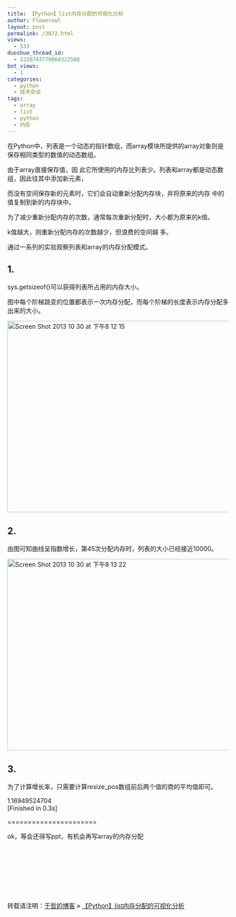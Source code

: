 ```yaml
---
title: 【Python】list内存分配的可视化分析
author: Flowerowl
layout: post
permalink: /3072.html
views:
  - 533
duoshuo_thread_id:
  - 1220743779864322508
bot_views:
  - 1
categories:
  - python
  - 技术杂谈
tags:
  - array
  - list
  - python
  - 内存
---
```

在Python中，列表是一个动态的指针数组，而array模块所提供的array对象则是保存相同类型的数值的动态数组。

由于array直接保存值，因 此它所使用的内存比列表少。列表和array都是动态数组，因此往其中添加新元素，

而没有空间保存新的元素时，它们会自动重新分配内存块，并将原来的内存 中的值复制到新的内存块中。

为了减少重新分配内存的次数，通常每次重新分配时，大小都为原来的k倍。

k值越大，则重新分配内存的次数越少，但浪费的空间越 多。

通过一系列的实验观察列表和array的内存分配模式。

## 1.

sys.getsizeof()可以获得列表所占用的内存大小。

图中每个阶梯跳变的位置都表示一次内存分配，而每个阶梯的长度表示内存分配多出来的大小。

<img title="Screen Shot 2013-10-30 at 下午8.12.15.gif" src="http://lazynight.me/wp-content/uploads/2013/10/Screen-Shot-2013-10-30-at-下午8.12.15.gif" alt="Screen Shot 2013 10 30 at 下午8 12 15" width="589" height="436" border="0" />

## 2.

由图可知曲线呈指数增长，第45次分配内存时，列表的大小已经接近10000。

<img title="Screen Shot 2013-10-30 at 下午8.13.22.gif" src="http://lazynight.me/wp-content/uploads/2013/10/Screen-Shot-2013-10-30-at-下午8.13.22.gif" alt="Screen Shot 2013 10 30 at 下午8 13 22" width="569" height="436" border="0" />

## 3.

为了计算增长率，只需要计算resize_pos数组前后两个值的商的平均值即可。

1.16949524704  
[Finished in 0.3s]

======================

ok，等会还得写ppt，有机会再写array的内存分配

 

 

 

 

转载请注明：[于哲的博客][1] &raquo; [【Python】list内存分配的可视化分析][2]

 [1]: http://lazynight.me
 [2]: http://lazynight.me/3072.html